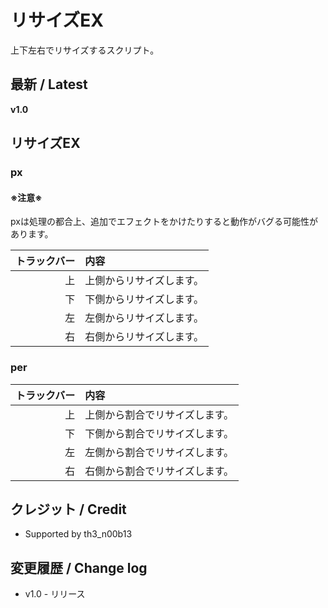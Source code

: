 # リサイズEX

上下左右でリサイズするスクリプト。


## 最新 / Latest

**v1.0**

## リサイズEX

### px

#### ※注意※

pxは処理の都合上、追加でエフェクトをかけたりすると動作がバグる可能性があります。

| トラックバー | 内容 |
| -: | :- |
| 上 | 上側からリサイズします。 |
| 下 | 下側からリサイズします。 |
| 左 | 左側からリサイズします。 |
| 右 | 右側からリサイズします。 |

### per

| トラックバー | 内容 |
| -: | :- |
| 上 | 上側から割合でリサイズします。 |
| 下 | 下側から割合でリサイズします。 |
| 左 | 左側から割合でリサイズします。 |
| 右 | 右側から割合でリサイズします。 |

## クレジット / Credit

- Supported by th3_n00b13

## 変更履歴 / Change log

- v1.0 - リリース

